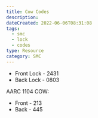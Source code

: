 ```yaml
---
title: Cow Codes
description: 
dateCreated: 2022-06-06T08:31:08
tags:
  - smc
  - lock
  - codes
type: Resource
category: SMC
---
```

- Front Lock - 2431
- Back Lock - 0803

AARC 1104 COW:
- Front - 213
- Back - 445